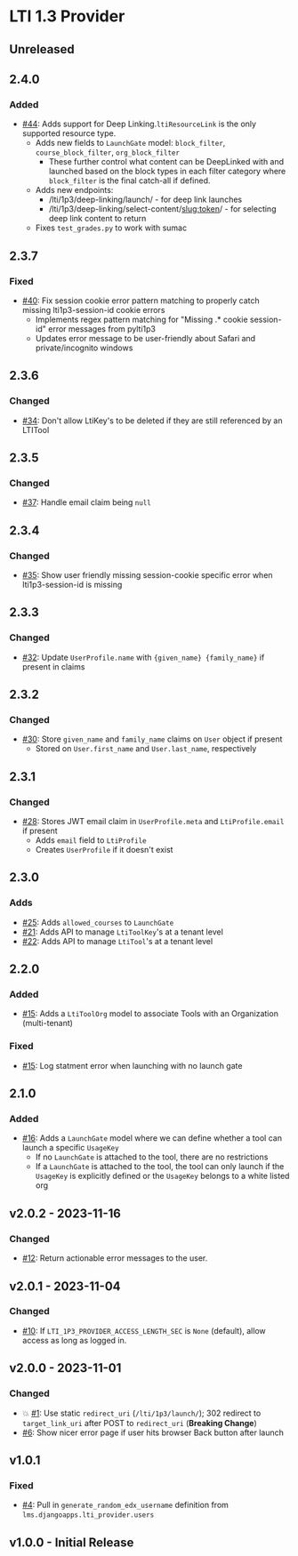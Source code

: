 # LTI 1.3 Provider

## Unreleased

## 2.4.0
### Added
- [#44](https://github.com/iblai/ibl-edx-lti-1p3-provider-app/issues/44): Adds support for Deep Linking.`ltiResourceLink` is the only supported resource type.
  - Adds new fields to `LaunchGate` model: `block_filter`, `course_block_filter`, `org_block_filter`
    - These further control what content can be DeepLinked with and launched based on the block types in each filter category where `block_filter` is the final catch-all if defined.
  - Adds new endpoints:
    - /lti/1p3/deep-linking/launch/ - for deep link launches
    - /lti/1p3/deep-linking/select-content/<slug:token>/ - for selecting deep link content to return
  - Fixes `test_grades.py` to work with sumac

## 2.3.7
### Fixed
- [#40](https://github.com/iblai/ibl-edx-lti-1p3-provider-app/issues/40): Fix session cookie error pattern matching to properly catch missing lti1p3-session-id cookie errors
    - Implements regex pattern matching for "Missing .* cookie session-id" error messages from pylti1p3
    - Updates error message to be user-friendly about Safari and private/incognito windows

## 2.3.6
### Changed
- [#34](https://github.com/ibleducation/ibl-edx-lti-1p3-provider-app/issues/34): Don't allow LtiKey's to be deleted if they are still referenced by an LTITool

## 2.3.5
### Changed
- [#37](https://github.com/ibleducation/ibl-edx-lti-1p3-provider-app/issues/37): Handle email claim being `null`

## 2.3.4
### Changed
- [#35](https://github.com/ibleducation/ibl-edx-lti-1p3-provider-app/issues/35): Show user friendly missing session-cookie specific error when lti1p3-session-id is missing

## 2.3.3
### Changed
- [#32](https://github.com/ibleducation/ibl-edx-lti-1p3-provider-app/issues/32): Update `UserProfile.name` with `{given_name} {family_name}` if present in claims

## 2.3.2
### Changed
- [#30](https://github.com/ibleducation/ibl-edx-lti-1p3-provider-app/issues/30): Store `given_name` and `family_name` claims on `User` object if present
    - Stored on `User.first_name` and `User.last_name`, respectively

## 2.3.1
### Changed
- [#28](https://github.com/ibleducation/ibl-edx-lti-1p3-provider-app/issues/28): Stores JWT email claim in `UserProfile.meta` and `LtiProfile.email` if present
    - Adds `email` field to `LtiProfile`
    - Creates `UserProfile` if it doesn't exist

## 2.3.0
### Adds
- [#25](https://github.com/ibleducation/ibl-edx-lti-1p3-provider-app/issues/25): Adds `allowed_courses` to `LaunchGate`
- [#21](https://github.com/ibleducation/ibl-edx-lti-1p3-provider-app/issues/21): Adds API to manage `LtiToolKey`'s at a tenant level
- [#22](https://github.com/ibleducation/ibl-edx-lti-1p3-provider-app/issues/22): Adds API to manage `LtiTool`'s at a tenant level

## 2.2.0
### Added
- [#15](https://github.com/ibleducation/ibl-edx-lti-1p3-provider-app/issues/15): Adds a `LtiToolOrg` model to associate Tools with an Organization (multi-tenant)

### Fixed
- [#15](https://github.com/ibleducation/ibl-edx-lti-1p3-provider-app/issues/15): Log statment error when launching with no launch gate


## 2.1.0
### Added
- [#16](https://github.com/ibleducation/ibl-edx-lti-1p3-provider-app/issues/16): Adds a `LaunchGate` model where we can define whether a tool can launch a specific `UsageKey`
    - If no `LaunchGate` is attached to the tool, there are no restrictions
    - If a `LaunchGate` is attached to the tool, the tool can only launch if the `UsageKey` is explicitly defined or the `UsageKey` belongs to a white listed org

## v2.0.2 - 2023-11-16
### Changed
- [#12](https://github.com/ibleducation/ibl-edx-lti-1p3-provider-app/issues/12): Return actionable error messages to the user.

## v2.0.1 - 2023-11-04
### Changed
- [#10](https://github.com/ibleducation/ibl-edx-lti-1p3-provider-app/issues/10): If `LTI_1P3_PROVIDER_ACCESS_LENGTH_SEC` is `None` (default), allow access as long as logged in.

## v2.0.0 - 2023-11-01
### Changed
- 💥 [#1](https://github.com/ibleducation/ibl-edx-lti-1p3-provider-app/issues/1): Use static `redirect_uri` (`/lti/1p3/launch/`); 302 redirect to `target_link_uri` after POST to `redirect_uri` (**Breaking Change**)
- [#6](https://github.com/ibleducation/ibl-edx-lti-1p3-provider-app/issues/6): Show nicer error page if user hits browser Back button after launch

## v1.0.1
### Fixed
- [#4](https://github.com/ibleducation/ibl-edx-lti-1p3-provider-app/issues/4): Pull in `generate_random_edx_username` definition from `lms.djangoapps.lti_provider.users`

## v1.0.0 - Initial Release
